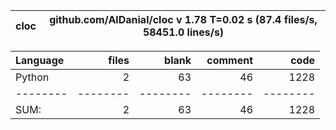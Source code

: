 cloc|github.com/AlDanial/cloc v 1.78  T=0.02 s (87.4 files/s, 58451.0 lines/s)
--- | ---

Language|files|blank|comment|code
:-------|-------:|-------:|-------:|-------:
Python|2|63|46|1228
--------|--------|--------|--------|--------
SUM:|2|63|46|1228
